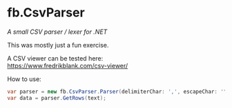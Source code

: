 # fb.CsvParser

*A small CSV parser / lexer for .NET*

This was mostly just a fun exercise.  

A CSV viewer can be tested here:  
https://www.fredrikblank.com/csv-viewer/  

How to use:  

```csharp
var parser = new fb.CsvParser.Parser(delimiterChar: ',', escapeChar: '"');
var data = parser.GetRows(text);
```